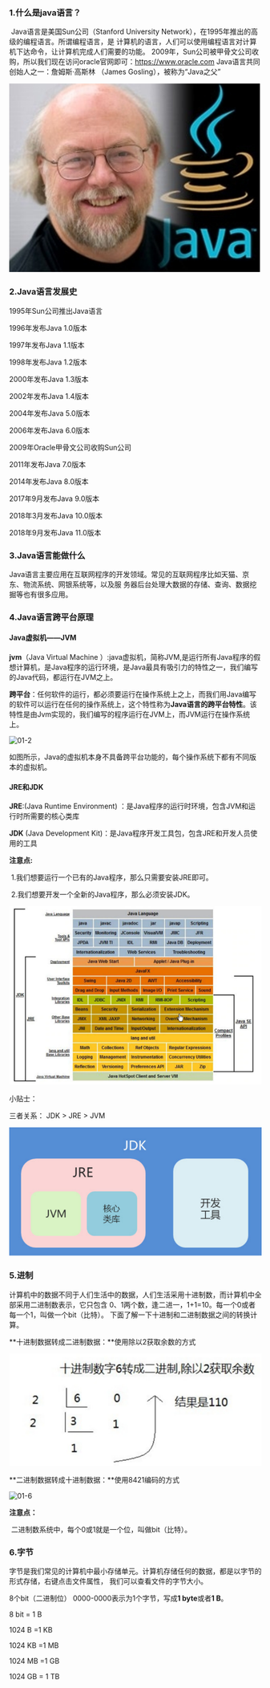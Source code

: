 ### 1.什么是java语言？

​       Java语言是美国Sun公司（Stanford University Network），在1995年推出的高级的编程语言。所谓编程语言，是 计算机的语言，人们可以使用编程语言对计算机下达命令，让计算机完成人们需要的功能。 2009年，Sun公司被甲骨文公司收购，所以我们现在访问oracle官网即可：https://www.oracle.com Java语言共同 创始人之一：詹姆斯·高斯林 （James Gosling），被称为“Java之父”

![01-1](img\01-1.jpg)

### 2.Java语言发展史

1995年Sun公司推出Java语言 

1996年发布Java 1.0版本 

1997年发布Java 1.1版本

1998年发布Java 1.2版本 

2000年发布Java 1.3版本 

2002年发布Java 1.4版本 

2004年发布Java 5.0版本 

2006年发布Java 6.0版本 

2009年Oracle甲骨文公司收购Sun公司 

2011年发布Java 7.0版本 

2014年发布Java 8.0版本 

2017年9月发布Java 9.0版本 

2018年3月发布Java 10.0版本 

2018年9月发布Java 11.0版本



### 3.Java语言能做什么

​       Java语言主要应用在互联网程序的开发领域。常见的互联网程序比如天猫、京东、物流系统、网银系统等，以及服 务器后台处理大数据的存储、查询、数据挖掘等也有很多应用。

### 4.Java语言跨平台原理

#### Java虚拟机——JVM

**jvm**（Java Virtual Machine ）:java虚拟机，简称JVM,是运行所有Java程序的假想计算机，是Java程序的运行环境，是Java最具有吸引力的特性之一，我们编写的Java代码，都运行在JVM之上。

**跨平台**：任何软件的运行，都必须要运行在操作系统上之上，而我们用Java编写的软件可以运行在任何的操作系统上，这个特性称为**Java语言的跨平台特性**。该特性是由Jvm实现的，我们编写的程序运行在JVM上，而JVM运行在操作系统上。

![01-2](D:\GLdeData\JavaSE笔记\img\01-2.jpg)

如图所示，Java的虚拟机本身不具备跨平台功能的，每个操作系统下都有不同版本的虚拟机。

#### JRE和JDK

**JRE**:(Java Runtime Environment) ：是Java程序的运行时环境，包含JVM和运行时所需要的核心类库

**JDK** (Java Development Kit)：是Java程序开发工具包，包含JRE和开发人员使用的工具

**注意点:**

​	1.我们想要运行一个已有的Java程序，那么只需要安装JRE即可。

​    2.我们想要开发一个全新的Java程序，那么必须安装JDK。

![01-3](.\img\01-3.jpg)

小贴士： 

三者关系： JDK > JRE > JVM

![01-4](.\img\01-4.jpg)

### 5.进制

​       计算机中的数据不同于人们生活中的数据，人们生活采用十进制数，而计算机中全部采用二进制数表示，它只包含 0、1两个数，逢二进一，1+1=10。每一个0或者每一个1，叫做一个bit（比特）。 下面了解一下十进制和二进制数据之间的转换计算。 

**十进制数据转成二进制数据：**使用除以2获取余数的方式

![01-5](.\img\01-5.jpg)

**二进制数据转成十进制数据：**使用8421编码的方式

![01-6](D:\GLdeData\JavaSE笔记\img\01-6.jpg)

**注意点：**

​	二进制数系统中，每个0或1就是一个位，叫做bit（比特）。

### 6.字节

​		字节是我们常见的计算机中最小存储单元。计算机存储任何的数据，都是以字节的形式存储，右键点击文件属性， 我们可以查看文件的字节大小。 

8个bit（二进制位） 0000-0000表示为1个字节，写成**1 byte**或者**1 B**。

8 bit = 1 B 

1024 B =1 KB 

1024 KB =1 MB 

1024 MB =1 GB 

1024 GB = 1 TB